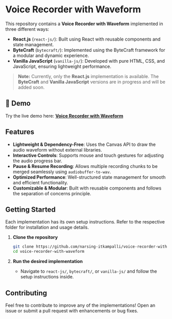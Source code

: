 # Voice Recorder with Waveform

This repository contains a **Voice Recorder with Waveform** implemented in three different ways:

- **React.js** (`react-js/`): Built using React with reusable components and state management.
- **ByteCraft** (`bytecraft/`): Implemented using the ByteCraft framework for a modular and dynamic experience.
- **Vanilla JavaScript** (`vanilla-js/`): Developed with pure HTML, CSS, and JavaScript, ensuring lightweight performance.

> **Note:** Currently, only the **React.js** implementation is available. The **ByteCraft** and **Vanilla JavaScript** versions are in progress and will be added soon. 

## 🚀 Demo  
Try the live demo here: **[Voice Recorder with Waveform](https://voice-recorder-with-waveform.web.app/)**

## Features

- **Lightweight & Dependency-Free**: Uses the Canvas API to draw the audio waveform without external libraries.
- **Interactive Controls**: Supports mouse and touch gestures for adjusting the audio progress bar.
- **Pause & Resume Recording**: Allows multiple recording chunks to be merged seamlessly using `audiobuffer-to-wav`.
- **Optimized Performance**: Well-structured state management for smooth and efficient functionality.
- **Customizable & Modular**: Built with reusable components and follows the separation of concerns principle.

## Getting Started

Each implementation has its own setup instructions. Refer to the respective folder for installation and usage details.

1. **Clone the repository**
   ```sh
   git clone https://github.com/narsing-itkampalli/voice-recorder-with-waveform.git
   cd voice-recorder-with-waveform
   ```

2. **Run the desired implementation**
   - Navigate to `react-js/`, `bytecraft/`, or `vanilla-js/` and follow the setup instructions inside.

## Contributing

Feel free to contribute to improve any of the implementations! Open an issue or submit a pull request with enhancements or bug fixes.